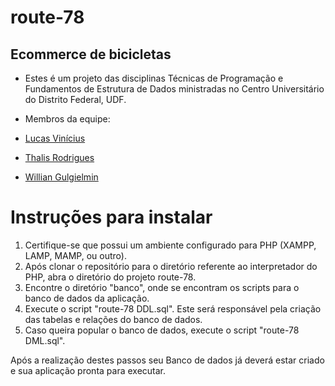 # route-78
## Ecommerce de bicicletas

* Estes é um projeto das disciplinas Técnicas de Programação e Fundamentos de Estrutura de Dados ministradas no Centro Universitário do Distrito Federal, UDF.


* Membros da equipe:

 * [Lucas Vinícius](https://github.com/MitradirTheLastMexicano)
 * [Thalis Rodrigues](https://github.com/ThalisRodrigues)
 * [Willian Gulgielmin](https://github.com/gulgis)

 # Instruções para instalar
 
 1. Certifique-se que possui um ambiente configurado para PHP (XAMPP, LAMP, MAMP, ou outro).
 2. Após clonar o repositório para o diretório referente ao interpretador do PHP, abra o diretório do projeto route-78.
 3. Encontre o diretório "banco", onde se encontram os scripts para o banco de dados da aplicação.
 4. Execute o script "route-78 DDL.sql". Este será responsável pela criação das tabelas e relações do banco de dados.
 5. Caso queira popular o banco de dados, execute o script "route-78 DML.sql".

 Após a realização destes passos seu Banco de dados já deverá estar criado e sua aplicação pronta para executar.
 
 